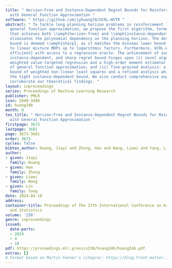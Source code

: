 ```yaml
---
title: " Horizon-Free and Instance-Dependent Regret Bounds for Reinforcement Learning
  with General Function Approximation "
software: " https://github.com/jyhuang78/UCRL-WVTR "
abstract: " To tackle long planning horizon problems in reinforcement learning with
  general function approximation, we propose the first algorithm, termed as UCRL-WVTR,
  that achieves both \\emph{horizon-free} and \\emph{instance-dependent}, since it
  eliminates the polynomial dependency on the planning horizon. The derived regret
  bound is deemed \\emph{sharp}, as it matches the minimax lower bound when specialized
  to linear mixture MDPs up to logarithmic factors. Furthermore, UCRL-WVTR is \\emph{computationally
  efficient} with access to a regression oracle. The achievement of such a horizon-free,
  instance-dependent, and sharp regret bound hinges upon (i) novel algorithm designs:
  weighted value-targeted regression and a high-order moment estimator in the context
  of general function approximation; and (ii) fine-grained analysis: a novel concentration
  bound of weighted non-linear least squares and a refined analysis which leads to
  the tight instance-dependent bound. We also conduct comprehensive experiments to
  corroborate our theoretical findings. "
layout: inproceedings
series: Proceedings of Machine Learning Research
publisher: PMLR
issn: 2640-3498
id: huang24b
month: 0
tex_title: " Horizon-Free and Instance-Dependent Regret Bounds for Reinforcement Learning
  with General Function Approximation "
firstpage: 3673
lastpage: 3681
page: 3673-3681
order: 3673
cycles: false
bibtex_author: Huang, Jiayi and Zhong, Han and Wang, Liwei and Yang, Lin
author:
- given: Jiayi
  family: Huang
- given: Han
  family: Zhong
- given: Liwei
  family: Wang
- given: Lin
  family: Yang
date: 2024-04-18
address:
container-title: Proceedings of The 27th International Conference on Artificial Intelligence
  and Statistics
volume: '238'
genre: inproceedings
issued:
  date-parts:
  - 2024
  - 4
  - 18
pdf: https://proceedings.mlr.press/v238/huang24b/huang24b.pdf
extras: []
# Format based on Martin Fenner's citeproc: https://blog.front-matter.io/posts/citeproc-yaml-for-bibliographies/
---
```


